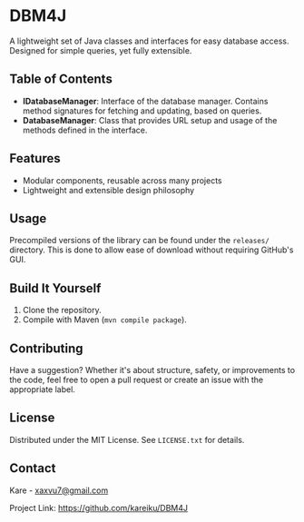 # DBM4J

A lightweight set of Java classes and interfaces for easy database access. Designed for simple queries, yet fully extensible.

## Table of Contents

- **IDatabaseManager**: Interface of the database manager. Contains method signatures for fetching and updating, based on queries.
- **DatabaseManager**: Class that provides URL setup and usage of the methods defined in the interface.

## Features

- Modular components, reusable across many projects
- Lightweight and extensible design philosophy

## Usage

Precompiled versions of the library can be found under the `releases/` directory. This is done to allow ease of download without requiring GitHub's GUI.

## Build It Yourself

1. Clone the repository.
2. Compile with Maven (`mvn compile package`).

## Contributing

Have a suggestion? Whether it's about structure, safety, or improvements to the code, feel free to open a pull request or create an issue with the appropriate label.

## License

Distributed under the MIT License. See `LICENSE.txt` for details.

## Contact

Kare - xaxvu7@gmail.com

Project Link: https://github.com/kareiku/DBM4J
